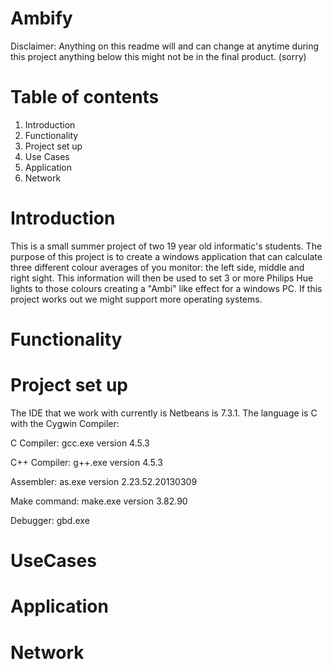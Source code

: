 Ambify
======

Disclaimer:
Anything on this readme will and can change at anytime during this project 
anything below this might not be in the final product. (sorry) 

Table of contents
=================
1. Introduction 
3. Functionality 
2. Project set up
3. Use Cases
4. Application
5. Network

Introduction
============

This is a small summer project of two 19 year old informatic's students.
The purpose of this project is to create a windows application that can 
calculate three different colour averages of you monitor:
the left side, middle and right sight. This information will then be used
to set 3 or more Philips Hue lights to those colours creating a "Ambi"
like effect for a windows PC. If this project works out we might support more operating systems. 

Functionality
=============


Project set up
==============

The IDE that we work with currently is Netbeans is 7.3.1. The language is C with the Cygwin Compiler:

C Compiler:              gcc.exe version  4.5.3 

C++ Compiler:          g++.exe version 4.5.3 

Assembler:               as.exe version 2.23.52.20130309 

Make command:       make.exe version 3.82.90 

Debugger:                gbd.exe  

UseCases
========

Application
========

Network
======


